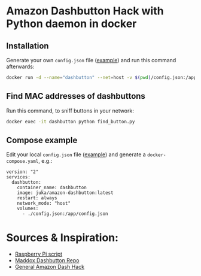 # Amazon Dashbutton Hack with Python daemon in docker


## Installation
Generate your own `config.json` file ([example](https://github.com/JulianKahnert/amazon-dashbutton/blob/master/config.example.json)) and run this command afterwards:

```sh
docker run -d --name="dashbutton" --net=host -v $(pwd)/config.json:/app/config.json juka/amazon-dashbutton
```

## Find MAC addresses of dashbuttons
Run this command, to sniff buttons in your network:

```sh
docker exec -it dashbutton python find_button.py
```

## Compose example
Edit your local `config.json` file ([example](https://github.com/JulianKahnert/amazon-dashbutton/blob/master/config.example.json)) and generate a `docker-compose.yaml`, e.g.:

```
version: "2"
services:
  dashbutton:
    container_name: dashbutton
    image: juka/amazon-dashbutton:latest
    restart: always
    network_mode: "host"
    volumes:
      - ./config.json:/app/config.json
```

# Sources & Inspiration:
- [Raspberry Pi script](https://github.com/vancetran/amazon-dash-rpi)
- [Maddox Dashbutton Repo](https://github.com/maddox/dasher)
- [General Amazon Dash Hack](https://medium.com/@edwardbenson/how-i-hacked-amazon-s-5-wifi-button-to-track-baby-data-794214b0bdd8#.n6fhd3z40)
